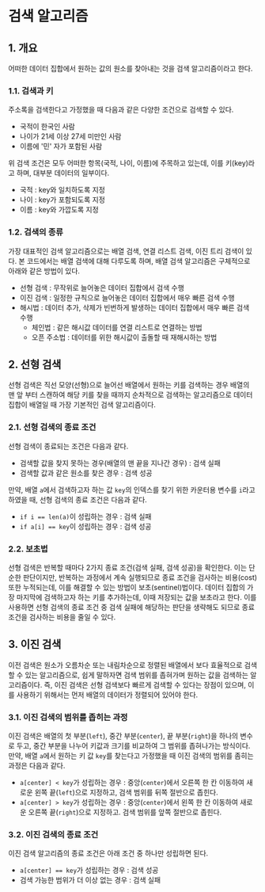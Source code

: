 # 검색 알고리즘

## 1. 개요

어떠한 데이터 집합에서 원하는 값의 원소를 찾아내는 것을 검색 알고리즘이라고 한다.

### 1.1. 검색과 키

주소록을 검색한다고 가정했을 때 다음과 같은 다양한 조건으로 검색할 수 있다.

- 국적이 한국인 사람
- 나이가 21세 이상 27세 미만인 사람
- 이름에 '민' 자가 포함된 사람

위 검색 조건은 모두 어떠한 항목(국적, 나이, 이름)에 주목하고 있는데, 이를 키(key)라고 하며, 대부분 데이터의 일부이다.

- 국적 : key와 일치하도록 지정
- 나이 : key가 포함되도록 지정
- 이름 : key와 가깝도록 지정

### 1.2. 검색의 종류

가장 대표적인 검색 알고리즘으로는 배열 검색, 연결 리스트 검색, 이진 트리 검색이 있다. 본 코드에서는 배열 검색에 대해 다루도록 하며, 배열 검색 알고리즘은 구체적으로 아래와 같은 방법이 있다.

- 선형 검색 : 무작위로 늘어놓은 데이터 집합에서 검색 수행
- 이진 검색 : 일정한 규칙으로 늘어놓은 데이터 집합에서 매우 빠른 검색 수행
- 해시법 : 데이터 추가, 삭제가 빈번하게 발생하는 데이터 집합에서 매우 빠른 검색 수행
  - 체인법 : 같은 해시값 데이터를 연결 리스트로 연결하는 방법
  - 오픈 주소법 : 데이터를 위한 해시값이 출돌할 때 재해시하는 방법

## 2. 선형 검색

선형 검색은 직선 모양(선형)으로 늘어선 배열에서 원하는 키를 검색하는 경우 배열의 맨 앞 부터 스캔하여 해당 키를 찾을 때까지 순차적으로 검색하는 알고리즘으로 데이터 집합이 배열일 때 가장 기본적인 검색 알고리즘이다.

### 2.1. 선형 검색의 종료 조건

선형 검색이 종료되는 조건은 다음과 같다.

- 검색할 값을 찾지 못하는 경우(배열의 맨 끝을 지나간 경우) : 검색 실패
- 검색할 값과 같은 원소를 찾은 경우 : 검색 성공

만약, 배열 `a`에서 검색하고자 하는 값 `key`의 인덱스를 찾기 위한 카운터용 변수를 `i`라고 하였을 때, 선형 검색의 종료 조건은 다음과 같다.

- `if i == len(a)`이 성립하는 경우 : 검색 실패
- `if a[i] == key`이 성립하는 경우 : 검색 성공

### 2.2. 보초법

선형 검색은 반복할 때마다 2가지 종료 조건(검색 실패, 검색 성공)을 확인한다. 이는 단순한 판단이지만, 반복하는 과정에서 계속 실행되므로 종료 조건을 검사하는 비용(cost) 또한 누적되는데, 이를 해결할 수 있는 방법이 보초(sentinel)법이다. 데이터 집합의 가장 마지막에 검색하고자 하는 키를 추가하는데, 이때 저장되는 값을 보초라고 한다. 이를 사용하면 선형 검색의 종료 조건 중 검색 실패에 해당하는 판단을 생략해도 되므로 종료 조건을 검사하는 비용을 줄일 수 있다.

## 3. 이진 검색

이전 검색은 원소가 오름차순 또는 내림차순으로 정렬된 배열에서 보다 효율적으로 검색할 수 있는 알고리즘으로, 쉽게 말하자면 검색 범위를 좁혀가며 원하는 값을 검색하는 알고리즘이다. 즉, 이진 검색은 선형 검색보다 빠르게 검색할 수 있다는 장점이 있으며, 이를 사용하기 위해서는 먼저 배열의 데이터가 정렬되어 있어야 한다.

### 3.1. 이진 검색의 범위를 좁히는 과정

이진 검색은 배열의 첫 부분(`left`), 중간 부분(`center`), 끝 부분(`right`)을 하나의 변수로 두고, 중간 부분을 나누어 키값과 크기를 비교하여 그 범위를 좁혀나가는 방식이다. 만약, 배열 `a`에서 원하는 키 값 `key`를 찾는다고 가정했을 때 이진 검색의 범위를 좀히는 과정은 다음과 같다.

- `a[center] < key`가 성립하는 경우 : 중앙(`center`)에서 오른쪽 한 칸 이동하여 새로운 왼쪽 끝(`left`)으로 지정하고, 검색 범위를 뒤쪽 절반으로 좁힌다.
- `a[center] > key`가 성립하는 경우 : 중앙(`center`)에서 왼쪽 한 칸 이동하여 새로운 오른쪽 끝(`right`)으로 지정하고. 검색 범위를 앞쪽 절반으로 좁힌다.

### 3.2. 이진 검색의 종료 조건

이진 검색 알고리즘의 종료 조건은 아래 조건 중 하나만 성립하면 된다.

- `a[center] == key`가 성립하는 경우 : 검색 성공
- 검색 가능한 범위가 더 이상 없는 경우 : 검색 실패